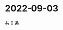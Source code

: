# 2022-09-03

共 0 条

<!-- BEGIN WEIBO -->
<!-- 最后更新时间 Sat Sep 03 2022 13:24:53 GMT+0800 (China Standard Time) -->

<!-- END WEIBO -->

